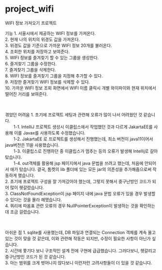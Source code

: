 # project_wifi
WIFI 정보 가져오기 프로젝트

기능	1. 서울시에서 제공하는 WIFI 정보를 가져온다.<br>
	2. 현재 나의 위치의 위경도 값을 가져온다.<br>
	3. 위경도 값을 기준으로 가까운 WIFI 정보 20개를 불러온다.<br>
	4. 조회한 위치를 저장하고 보여준다.<br>
	5. WIFI 정보를 즐겨찾기 할 수 있는 그룹을 생성한다.<br>
	6. 즐겨찾기 그룹을 수정한다.<br>
	7. 즐겨찾기 그룹을 삭제한다.<br>
	8. WIFI 정보를 즐겨찾기 그룹을 지정해 추가할 수 있다.<br>
	9. 저장한 즐겨찾기 WIFI 정보를 삭제할 수 있다.<br>
	10. 가까운 WIFI 정보 조회 화면에서 WIFI 이름 클릭시 개별 와이파이와 현재 위치에서 떨어진 거리를 보여준다.<br><br><br>


겪었던 어려움	1. 초기에 프로젝트 세팅과 관련해 오류가 많이 나서 어려웠던 것 같습니다.<br>
			&emsp;&emsp;1-1. IntelliJ 프로젝트 생성시 이클립스에서 작업했던 것과 다르게 JakartaEE를 사용해 이를 Javax를 사용하도록 수정했습니다.<br>
			&emsp;&emsp;1-2. JakartaEE 로 프로젝트를 생성해서 진행했는데, 최소 버전이 java11이어서 java버전은 11을 사용했습니다.<br>
			&emsp;&emsp;1-3. 이클립스로 진행하던 중 이클립스가 멈추는 등의 오류가 발생해 Intellij로 갈아탔습니다.<br>
			&emsp;&emsp;1-4. out객체를 활용해 jsp 페이지에서 java 문법을 쓰려고 했는데, 처음에 안되어서 애가 탔습니다. 결국, 톰켓의 lib 폴더에 있는 모든 jar의 의존성을 추가해줌으로써 작동하게 했습니다.<br>
		2. 초기에 프로젝트 구성을 잘 가져갔어야 했는데, 그렇지 못해서 중구난방인 코드가 되어 많이 헷갈렸습니다.<br>
		3. ClassNotFoundException이 jsp 페이지 내에 java 문법 오류가 있을 경우 발생할 수 있다는 것을 몰라 헤맸습니다.<br>
		4. 쿼리에 따옴표 관련 오류의 경우 NullPointerException이 발생하는 것을 확인하는 데 조금 걸렸습니다.<br><br><br>

아쉬운 점		1. sqlite를 사용했는데, DB 파일과 연결되는 Connection 객체를 계속 물고 있는 것이 맞을 것 같은데, 이와 관련해 작동은 되지만, 수정이 필요한 사항이 아닌가 싶습니다.<br>
		2. 시간에 쫓기다 보니 구조적인 설계 전에 구현에 급급했습니다. 그러다보니, 헷갈리고 중구난방인 코드가 된 것 같습니다.<br>
		3. 아는 범위를 크게 벗어나지 않다보니 이런저런 고려사항들이 더 있을 것 같습니다.<br>
